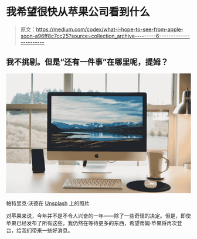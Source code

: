 # 我希望很快从苹果公司看到什么

> 原文：<https://medium.com/codex/what-i-hope-to-see-from-apple-soon-a96ff8c7cc25?source=collection_archive---------6----------------------->

## 我不挑剔。但是“还有一件事”在哪里呢，提姆？

![](img/b613a4e238b16662f255eaee9fb9db10.png)

帕特里克·沃德在 [Unsplash](https://unsplash.com?utm_source=medium&utm_medium=referral) 上的照片

对苹果来说，今年并不是不令人兴奋的一年——除了一些奇怪的决定。但是，即使苹果已经发布了所有这些，我仍然在等待更多的东西，希望蒂姆·苹果将再次登台，给我们带来一些好消息。